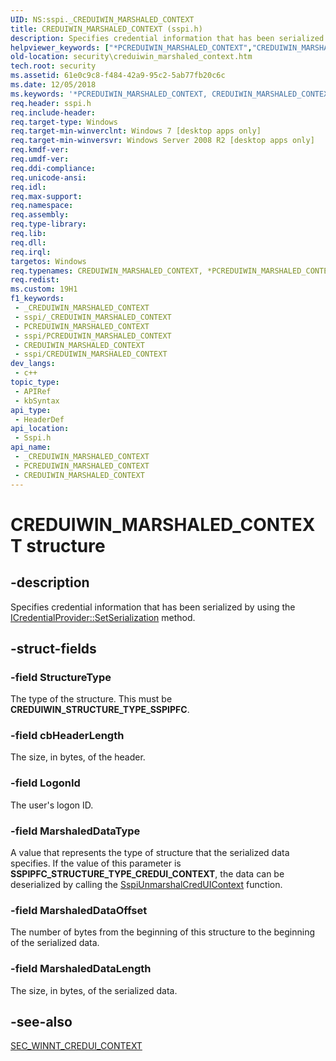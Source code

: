 ```yaml
---
UID: NS:sspi._CREDUIWIN_MARSHALED_CONTEXT
title: CREDUIWIN_MARSHALED_CONTEXT (sspi.h)
description: Specifies credential information that has been serialized by using the ICredentialProvider::SetSerialization method.
helpviewer_keywords: ["*PCREDUIWIN_MARSHALED_CONTEXT","CREDUIWIN_MARSHALED_CONTEXT","CREDUIWIN_MARSHALED_CONTEXT structure [Security]","PCREDUIWIN_MARSHALED_CONTEXT","PCREDUIWIN_MARSHALED_CONTEXT structure pointer [Security]","security.creduiwin_marshaled_context","sspi/CREDUIWIN_MARSHALED_CONTEXT","sspi/PCREDUIWIN_MARSHALED_CONTEXT"]
old-location: security\creduiwin_marshaled_context.htm
tech.root: security
ms.assetid: 61e0c9c8-f484-42a9-95c2-5ab77fb20c6c
ms.date: 12/05/2018
ms.keywords: '*PCREDUIWIN_MARSHALED_CONTEXT, CREDUIWIN_MARSHALED_CONTEXT, CREDUIWIN_MARSHALED_CONTEXT structure [Security], PCREDUIWIN_MARSHALED_CONTEXT, PCREDUIWIN_MARSHALED_CONTEXT structure pointer [Security], security.creduiwin_marshaled_context, sspi/CREDUIWIN_MARSHALED_CONTEXT, sspi/PCREDUIWIN_MARSHALED_CONTEXT'
req.header: sspi.h
req.include-header: 
req.target-type: Windows
req.target-min-winverclnt: Windows 7 [desktop apps only]
req.target-min-winversvr: Windows Server 2008 R2 [desktop apps only]
req.kmdf-ver: 
req.umdf-ver: 
req.ddi-compliance: 
req.unicode-ansi: 
req.idl: 
req.max-support: 
req.namespace: 
req.assembly: 
req.type-library: 
req.lib: 
req.dll: 
req.irql: 
targetos: Windows
req.typenames: CREDUIWIN_MARSHALED_CONTEXT, *PCREDUIWIN_MARSHALED_CONTEXT
req.redist: 
ms.custom: 19H1
f1_keywords:
 - _CREDUIWIN_MARSHALED_CONTEXT
 - sspi/_CREDUIWIN_MARSHALED_CONTEXT
 - PCREDUIWIN_MARSHALED_CONTEXT
 - sspi/PCREDUIWIN_MARSHALED_CONTEXT
 - CREDUIWIN_MARSHALED_CONTEXT
 - sspi/CREDUIWIN_MARSHALED_CONTEXT
dev_langs:
 - c++
topic_type:
 - APIRef
 - kbSyntax
api_type:
 - HeaderDef
api_location:
 - Sspi.h
api_name:
 - _CREDUIWIN_MARSHALED_CONTEXT
 - PCREDUIWIN_MARSHALED_CONTEXT
 - CREDUIWIN_MARSHALED_CONTEXT
---
```


# CREDUIWIN_MARSHALED_CONTEXT structure


## -description

Specifies credential information that has been serialized by using the <a href="/windows/desktop/api/credentialprovider/nf-credentialprovider-icredentialprovider-setserialization">ICredentialProvider::SetSerialization</a> method.

## -struct-fields

### -field StructureType

The type of the structure. This must be <b>CREDUIWIN_STRUCTURE_TYPE_SSPIPFC</b>.

### -field cbHeaderLength

The size, in bytes, of the header.

### -field LogonId

The user's logon ID.

### -field MarshaledDataType

A value that represents the type of structure that the serialized data specifies. If the value of this parameter is <b>SSPIPFC_STRUCTURE_TYPE_CREDUI_CONTEXT</b>, the data can be deserialized by calling the <a href="/windows/desktop/api/sspi/nf-sspi-sspiunmarshalcreduicontext">SspiUnmarshalCredUIContext</a> function.

### -field MarshaledDataOffset

The number of bytes from the beginning of this structure to the beginning of the serialized data.

### -field MarshaledDataLength

The size, in bytes, of the serialized data.

## -see-also

<a href="/windows/desktop/api/sspi/ns-sspi-sec_winnt_credui_context">SEC_WINNT_CREDUI_CONTEXT</a>

